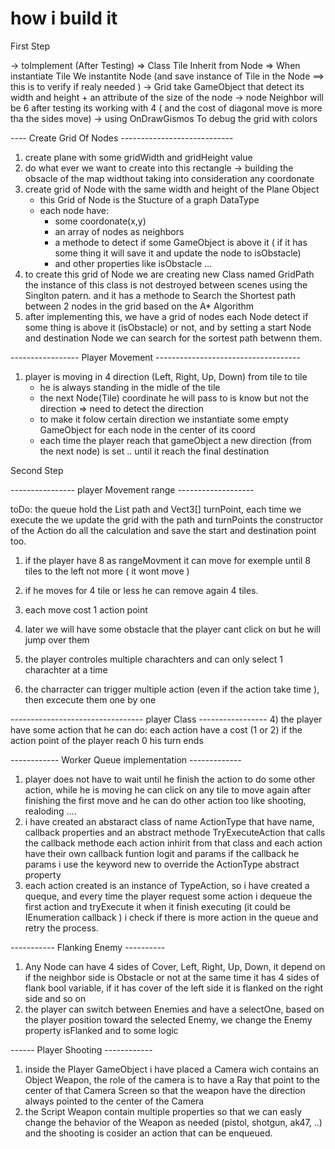 # how i build it

First Step


-> toImplement (After Testing) => Class Tile Inherit from Node => When instantiate Tile We instantite Node
			(and save instance of Tile in the Node ==> this is to verify if realy needed )
-> Grid take GameObject that detect its width and height + an attribute of the size of the node
-> node Neighbor will be 6 after testing its working with 4 ( and the cost of diagonal move is more tha the sides move)
-> using OnDrawGismos To debug the grid with colors

---- Create Grid Of Nodes ----------------------------
1) create plane with some gridWidth and gridHeight value 
2) do what ever we want to create into this rectangle -> building the obsacle of the map
	widthout taking into consideration any coordonate
3) create grid of Node with the same width and height of the Plane Object
	- this Grid of Node is the Stucture of a graph DataType
	- each node have:
		- some coordonate(x,y)
		- an array of nodes as neighbors
		- a methode to detect if some GameObject is above it ( if it has some thing it will save it and update the node to isObstacle)
		- and other properties like isObstacle ...
4) to create this grid of Node we are creating new Class named GridPath the instance of this class is not destroyed between scenes
	using the Singlton patern. and it has a methode to Search the Shortest path between 2 nodes in the grid based on the A* Algorithm
5) after implementing this, we have a grid of nodes each Node detect if some thing is above it (isObstacle) or not,
	and by setting a start Node and destination Node we can search for the sortest path betwenn them.

----------------- Player Movement ------------------------------------ 
1) player is moving in 4 direction (Left, Right, Up, Down) from tile to tile
	- he is always standing in the midle of the tile
	- the next Node(Tile) coordinate he will pass to is know but not the direction => need to detect the direction
	- to make it folow certain direction we instantiate some empty GameObject for each node in the center of its coord
	- each time the player reach that gameObject a new direction (from the next node) is set .. until it reach the final destination
	



Second Step

----------------  player Movement range -------------------

toDo: the queue hold the List<Node> path and Vect3[] turnPoint, each time we execute the  we update the grid with the path and turnPoints
the constructor of the Action do all the calculation and save the start and destination point too.


1) if the player have 8 as rangeMovment it can move for exemple until 8 tiles to the left not more ( it wont move )
2) if he moves for 4 tile or less he can remove again 4 tiles.
3) each move cost 1 action point

4) later we will have some obstacle that the player cant click on but he will jump over them
5) the player controles  multiple charachters and can only select 1 charachter at a time 
6) the charracter can trigger multiple action (even if the action take time ), then excecute them one by one

--------------------------------- player Class -----------------
4) the player have some action that he can do: each action have a cost (1 or 2) if the action point of the player reach 0 his turn ends



------------ Worker Queue implementation   -------------


1) player does not have to wait until he finish the action to do some other action,
	while he is moving he can click on any tile to move again after finishing the first move
	and he can do other action too like shooting, realoding ....
2) i have created an abstaract class of name ActionType that have <string>name, <Action>callback properties
	and an abstract methode <Void>TryExecuteAction that calls the callback methode
	each action inhirit from that class and each action have their own callback funtion logit and params
	if the callback he params i use the keyword new to override the ActionType abstract property
3) each action created is an instance of TypeAction, so i have created a <ActionType>queque, and every time the player request
	some action i dequeue the first action and tryExecute it when it finish executing (it could be IEnumeration callback )
	i check if there is more action in the queue and retry the process.


----------- Flanking Enemy ----------

1) Any Node can have 4 sides of <Stract>Cover, Left, Right, Up, Down, it depend on if the neighbor side is Obstacle or not
	at the same time it has 4 sides of flank bool variable, if it has cover of the left side it is flanked on the right side and so on
2) the player can switch between Enemies and have a selectOne, based on the player position toward the selected Enemy, we change the 
	Enemy property isFlanked and to some logic


------ Player Shooting ------------
1) inside the Player GameObject i have placed a Camera wich contains an Object Weapon, the role of the camera is to have a Ray that
	point to the center of that Camera Screen so that the weapon have the direction always pointed to the center of the Camera
2) the Script Weapon contain multiple properties so that we can easly change the behavior of the Weapon as needed (pistol, shotgun, ak47, ..)
	and the shooting is cosider an action that can be enqueued.





